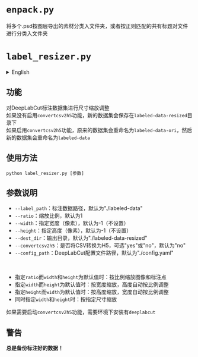 # `enpack.py`
将多个.psd按图层导出的素材分类入文件夹，或者按正则匹配的共有标题对文件进行分类入文件夹

# `label_resizer.py`

<details>
<summary>English</summary>

## Function
Resize DeepLabCut labeled datasets.  
If the `convertcsv2h5` feature is not enabled, the new dataset will be saved in the `labeled-data-resized` directory.  
If the `convertcsv2h5` feature is enabled, the original dataset will be renamed to `labeled-data-ori`, and the new dataset will be renamed to `labeled-data`.

## Usage
```
python label_resizer.py [parameters]
```

## Parameters
- `--label_path`: Path to labeled data, default is "./labeled-data"
- `--ratio`: Scaling ratio, default is 1
- `--width`: Specify width (pixels), default is -1 (not set)
- `--height`: Specify height (pixels), default is -1 (not set)
- `--dest_dir`: Output directory, default is "./labeled-data-resized"
- `--convertcsv2h5`: Whether to convert CSV to H5, options are "yes" or "no", default is "no"
- `--config_path`: DeepLabCut configuration file path, default is "./config.yaml"
<br>

- When `ratio` is specified and `width` and `height` are default: Scale images and annotation points proportionally
- When `width` is specified and `height` is default: Scale by width, height adjusts proportionally
- When `height` is specified and `width` is default: Scale by height, width adjusts proportionally
- When both `width` and `height` are specified: Scale to the specified dimensions

If you need to enable the `convertcsv2h5` feature, you must have `deeplabcut` installed in your environment.

## Warning
**Always backup your labeled data!**
</details>

## 功能
对DeepLabCut标注数据集进行尺寸缩放调整  
如果没有启用`convertcsv2h5`功能，新的数据集会保存在`labeled-data-resized`目录下  
如果启用`convertcsv2h5`功能，原来的数据集会重命名为`labeled-data-ori`，然后新的数据集会重命名为`labeled-data`

## 使用方法
```
python label_resizer.py [参数]
```

## 参数说明
- `--label_path`：标注数据路径，默认为"./labeled-data"
- `--ratio`：缩放比例，默认为1
- `--width`：指定宽度（像素），默认为-1（不设置）
- `--height`：指定高度（像素），默认为-1（不设置）
- `--dest_dir`：输出目录，默认为"./labeled-data-resized"
- `--convertcsv2h5`：是否将CSV转换为H5，可选"yes"或"no"，默认为"no"
- `--config_path`：DeepLabCut配置文件路径，默认为"./config.yaml"
<br>

- 指定`ratio`而`width`和`height`为默认值时：按比例缩放图像和标注点
- 指定`width`而`height`为默认值时：按宽度缩放，高度自动按比例调整
- 指定`height`而`width`为默认值时：按高度缩放，宽度自动按比例调整
- 同时指定`width`和`height`时：按指定尺寸缩放

如果需要启动`convertcsv2h5`功能，需要环境下安装有`deeplabcut`

## 警告
**总是备份标注好的数据！**